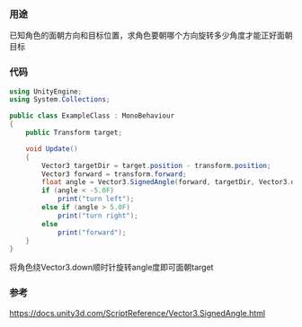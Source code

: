 ### 用途
已知角色的面朝方向和目标位置，求角色要朝哪个方向旋转多少角度才能正好面朝目标

### 代码

``` csharp
using UnityEngine;
using System.Collections;

public class ExampleClass : MonoBehaviour
{
    public Transform target;

    void Update()
    {
        Vector3 targetDir = target.position - transform.position;
        Vector3 forward = transform.forward;
        float angle = Vector3.SignedAngle(forward, targetDir, Vector3.down);
        if (angle < -5.0F)
            print("turn left");
        else if (angle > 5.0F)
            print("turn right");
        else
            print("forward");
    }
}
```

将角色绕Vector3.down顺时针旋转angle度即可面朝target

### 参考
https://docs.unity3d.com/ScriptReference/Vector3.SignedAngle.html